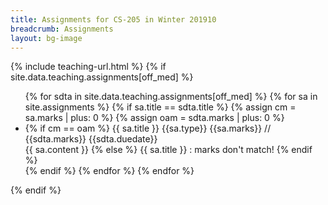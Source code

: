 ```yaml
---
title: Assignments for CS-205 in Winter 201910
breadcrumb: Assignments
layout: bg-image
---
```

{% include teaching-url.html %}
{% if site.data.teaching.assignments[off_med] %}
<ul>
{% for sdta in site.data.teaching.assignments[off_med] %}
    {% for sa in site.assignments %}
      {% if sa.title == sdta.title %}
        {% assign cm = sa.marks | plus: 0 %}
        {% assign oam = sdta.marks | plus: 0 %}
      <li>
        {% if cm == oam %}
          {{ sa.title }} {{sa.type}} {{sa.marks}} // {{sdta.marks}} {{sdta.duedate}}
          <br />
          {{ sa.content }}
        {% else %}
          {{ sa.title }} : marks don't match!
        {% endif %}
      </li>
      {% endif %}
    {% endfor %}
  {% endfor %}
</ul>
{% endif %}
